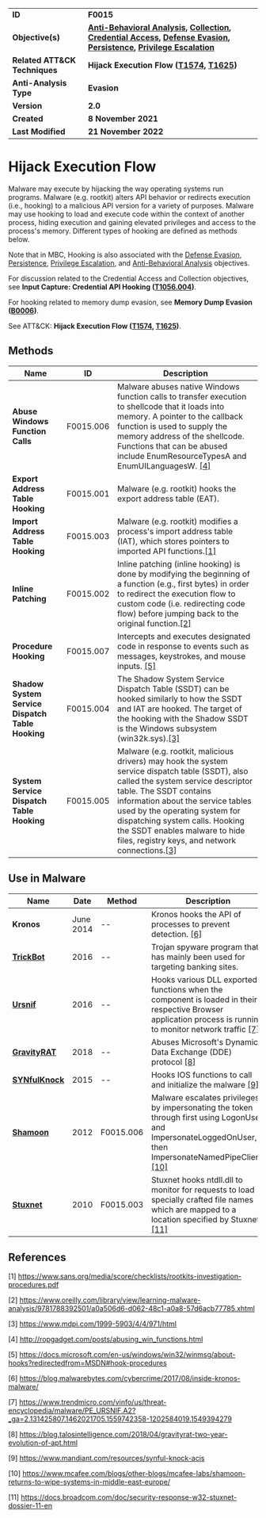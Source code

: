 <table>
<tr>
<td><b>ID</b></td>
<td><b>F0015</b></td>
</tr>
<tr>
<td><b>Objective(s)</b></td>
<td><b><a href="../anti-behavioral-analysis">Anti-Behavioral Analysis</a>, <a href="../collection">Collection</a>, <a href="../credential-access">Credential Access</a>, <a href="../defense-evasion">Defense Evasion</a>, <a href="../persistence">Persistence</a>, <a href="../privilege-escalation">Privilege Escalation</a></b></td>
</tr>
<tr>
<td><b>Related ATT&CK Techniques</b></td>
<td><b>Hijack Execution Flow (<a href="https://attack.mitre.org/techniques/T1574">T1574</a>, <a href="https://attack.mitre.org/techniques/T1625">T1625</a>)</b></td>
</tr>
<tr>
<td><b>Anti-Analysis Type</b></td>
<td><b>Evasion</b></td>
</tr>
<tr>
<td><b>Version</b></td>
<td><b>2.0</b></td>
</tr>
<tr>
<td><b>Created</b></td>
<td><b>8 November 2021</b></td>
</tr>
<tr>
<td><b>Last Modified</b></td>
<td><b>21 November 2022</b></td>
</tr>
</table>


# Hijack Execution Flow

Malware may execute by hijacking the way operating systems run programs. Malware (e.g. rootkit) alters API behavior or redirects execution (i.e., hooking) to a malicious API version for a variety of purposes. Malware may use hooking to load and execute code within the context of another process, hiding execution and gaining elevated privileges and access to the process's memory. Different types of hooking are defined as methods below.

Note that in MBC, Hooking is also associated with the [Defense Evasion](../defense-evasion), [Persistence](../persistence), [Privilege Escalation](../privilege-escalation), and [Anti-Behavioral Analysis](../anti-behavioral-analysis) objectives.

For discussion related to the Credential Access and Collection objectives, see **Input Capture: Credential API Hooking ([T1056.004](https://attack.mitre.org/techniques/T1056/004/))**.

For hooking related to memory dump evasion, see **Memory Dump Evasion ([B0006](../anti-behavioral-analysis/memory-dump-evasion.md))**.

See ATT&CK: **Hijack Execution Flow ([T1574](https://attack.mitre.org/techniques/T1574), [T1625](https://attack.mitre.org/techniques/T1625))**.

## Methods

|Name|ID|Description|
|---|---|---|
|**Abuse Windows Function Calls**|F0015.006|Malware abuses native Windows function calls to transfer execution to shellcode that it loads into memory. A pointer to the callback function is used to supply the memory address of the shellcode. Functions that can be abused include EnumResourceTypesA and EnumUILanguagesW. [[4]](#4)|
|**Export Address Table Hooking**|F0015.001|Malware (e.g. rootkit) hooks the export address table (EAT).|
|**Import Address Table Hooking**|F0015.003|Malware (e.g. rootkit) modifies a process's import address table (IAT), which stores pointers to imported API functions.[[1]](#1)|
|**Inline Patching**|F0015.002|Inline patching (inline hooking) is done by modifying the beginning of a function (e.g., first bytes) in order to redirect the execution flow to custom code (i.e. redirecting code flow) before jumping back to the original function.[[2]](#2)|
|**Procedure Hooking**|F0015.007|Intercepts and executes designated code in response to events such as messages, keystrokes, and mouse inputs. [[5]](#5)|
|**Shadow System Service Dispatch Table Hooking**|F0015.004|The Shadow System Service Dispatch Table (SSDT) can be hooked similarly to how the SSDT and IAT are hooked. The target of the hooking with the Shadow SSDT is the Windows subsystem (win32k.sys).[[3]](#3)|
|**System Service Dispatch Table Hooking**|F0015.005|Malware (e.g. rootkit, malicious drivers) may hook the system service dispatch table (SSDT), also called the system service descriptor table. The SSDT contains information about the service tables used by the operating system for dispatching system calls. Hooking the SSDT enables malware to hide files, registry keys, and network connections.[[3]](#3)|

## Use in Malware

|Name|Date|Method|Description|
|---|---|---|---|
|**Kronos**|June 2014|--|Kronos hooks the API of processes to prevent detection. [[6]](#6)|
|[**TrickBot**](../xample-malware/trickbot.md)|2016|--|Trojan spyware program that has mainly been used for targeting banking sites.|
|[**Ursnif**](../xample-malware/ursnif.md)|2016|--|Hooks various DLL exported functions when the component is loaded in their respective Browser application process is running to monitor network traffic [[7]](#7)|
|[**GravityRAT**](../xample-malware/gravity-rat.md)|2018|--|	Abuses Microsoft's Dynamic Data Exchange (DDE) protocol  [[8]](#8)|
|[**SYNfulKnock**](../xample-malware/synful-knock.md)|2015|--|Hooks IOS functions to call and initialize the malware  [[9]](#9)|
|[**Shamoon**](../xample-malware/shamoon.md)|2012|F0015.006|Malware escalates privileges by impersonating the token through first using LogonUser and ImpersonateLoggedOnUser, then ImpersonateNamedPipeClient. [[10]](#10)|
|[**Stuxnet**](../xample-malware/stuxnet.md)|2010|F0015.003|Stuxnet hooks ntdll.dll to monitor for requests to load specially crafted file names which are mapped to a location specified by Stuxnet.  [[11]](#11)|

## References

<a name="1">[1]</a> https://www.sans.org/media/score/checklists/rootkits-investigation-procedures.pdf

<a name="2">[2]</a> https://www.oreilly.com/library/view/learning-malware-analysis/9781788392501/a0a506d6-d062-48c1-a0a8-57d6acb77785.xhtml

<a name="3">[3]</a> https://www.mdpi.com/1999-5903/4/4/971/html

<a name="4">[4]</a> http://ropgadget.com/posts/abusing_win_functions.html

<a name="5">[5]</a> https://docs.microsoft.com/en-us/windows/win32/winmsg/about-hooks?redirectedfrom=MSDN#hook-procedures

<a name="6">[6]</a> https://blog.malwarebytes.com/cybercrime/2017/08/inside-kronos-malware/

<a name="7">[7]</a> https://www.trendmicro.com/vinfo/us/threat-encyclopedia/malware/PE_URSNIF.A2?_ga=2.131425807.1462021705.1559742358-1202584019.1549394279

<a name="8">[8]</a> https://blog.talosintelligence.com/2018/04/gravityrat-two-year-evolution-of-apt.html

<a name="9">[9]</a> https://www.mandiant.com/resources/synful-knock-acis

<a name="10">[10]</a> https://www.mcafee.com/blogs/other-blogs/mcafee-labs/shamoon-returns-to-wipe-systems-in-middle-east-europe/

<a name="11">[11]</a> https://docs.broadcom.com/doc/security-response-w32-stuxnet-dossier-11-en
